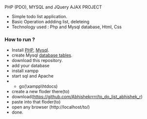 PHP (PDO), MYSQL and JQuery AJAX PROJECT
- Simple todo list application.
- Basic Operation addding list, deleteing
- Technology used : Php and Mysql database, Html, Css

### How to run ?
- Install [PHP](https://www.php.net/), [Mysql](https://www.mysql.com/).
- create Mysql [database tables](https://github.com/Abhishekrrrr/to_do_list_abhishek_r/blob/master/DB__to_do_list.s).
- download this repository.
- add your database
- install xampp
- start sql and Apache 
- - go(\xampp\htdocs)
- create a new floder there(to)
- download(https://github.com/Abhishekrrrr/to_do_list_abhishek_r)
- paste into that floder(to)
- open any browser (http://localhost/to/)
- done.

